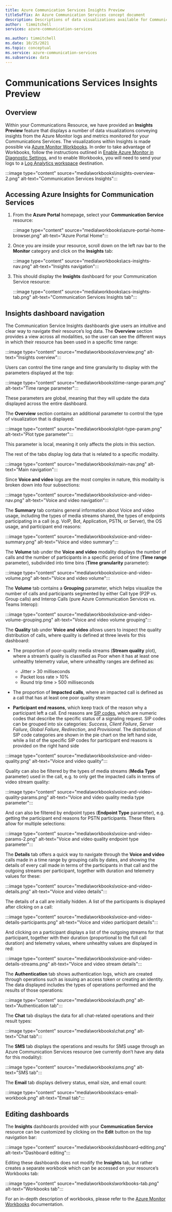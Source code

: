 ```yaml
---
title: Azure Communication Services Insights Preview
titleSuffix: An Azure Communication Services concept document
description: Descriptions of data visualizations available for Communications Services via Workbooks
author:  timmitchell
services: azure-communication-services

ms.author: timmitchell
ms.date: 10/25/2021
ms.topic: conceptual
ms.service: azure-communication-services
ms.subservice: data
---
```


# Communications Services Insights Preview

## Overview
Within your Communications Resource, we have provided an **Insights Preview** feature that displays a number of  data visualizations conveying insights from the Azure Monitor logs and metrics monitored for your Communications Services. The visualizations within Insights is made possible via [Azure Monitor Workbooks](../../../azure-monitor/visualize/workbooks-overview.md). In order to take advantage of Workbooks, follow the instructions outlined in [Enable Azure Monitor in Diagnostic Settings](enable-logging.md), and to enable Workbooks, you will need to send your logs to a [Log Analytics workspace](../../../azure-monitor/logs/log-analytics-overview.md) destination. 

:::image type="content" source="media\workbooks\insights-overview-2.png" alt-text="Communication Services Insights":::

## Accessing Azure Insights for Communication Services

1. From the **Azure Portal** homepage, select your **Communication Service** resource:

    :::image type="content" source="media\workbooks\azure-portal-home-browser.png" alt-text="Azure Portal Home":::

2. Once you are inside your resource, scroll down on the left nav bar to the **Monitor** category and click on the **Insights** tab:

    :::image type="content" source="media\workbooks\acs-insights-nav.png" alt-text="Insights navigation":::

3. This should display the **Insights** dashboard for your Communication Service resource:

    :::image type="content" source="media\workbooks\acs-insights-tab.png" alt-text="Communication Services Insights tab":::

## Insights dashboard navigation

The Communication Service Insights dashboards give users an intuitive and clear way to navigate their resource’s log data. The **Overview** section provides a view across all modalities, so the user can see the different ways in which their resource has been used in a specific time range:

:::image type="content" source="media\workbooks\overview.png" alt-text="Insights overview":::

Users can control the time range and time granularity to display with the parameters displayed at the top:

:::image type="content" source="media\workbooks\time-range-param.png" alt-text="Time range parameter":::

These parameters are global, meaning that they will update the data displayed across the entire dashboard.

The **Overview** section contains an additional parameter to control the type of visualization that is displayed:

:::image type="content" source="media\workbooks\plot-type-param.png" alt-text="Plot type parameter":::

This parameter is local, meaning it only affects the plots in this section.

The rest of the tabs display log data that is related to a specific modality.

:::image type="content" source="media\workbooks\main-nav.png" alt-text="Main navigation":::

Since **Voice and video** logs are the most complex in nature, this modality is broken down into four subsections:

:::image type="content" source="media\workbooks\voice-and-video-nav.png" alt-text="Voice and video navigation":::

The **Summary** tab contains general information about Voice and video usage, including the types of media streams shared, the types of endpoints participating in a call (e.g. VoIP, Bot, Application, PSTN, or Server), the OS usage, and participant end reasons:

:::image type="content" source="media\workbooks\voice-and-video-summary.png" alt-text="Voice and video summary":::

The **Volume** tab under the **Voice and video** modality displays the number of calls and the number of participants in a specific period of time (**Time range** parameter), subdivided into time bins (**Time granularity** parameter):

:::image type="content" source="media\workbooks\voice-and-video-volume.png" alt-text="Voice and video volume":::

The **Volume** tab contains a **Grouping** parameter, which helps visualize the number of calls and participants segmented by either Call type (P2P vs. Group calls) and Interop Calls (pure Azure Communication Services vs. Teams Interop):

:::image type="content" source="media\workbooks\voice-and-video-volume-grouping.png" alt-text="Voice and video volume grouping":::

The **Quality** tab under **Voice and video** allows users to inspect the quality distribution of calls, where quality is defined at three levels for this dashboard:

- The proportion of poor-quality media streams (**Stream quality** plot), where a stream’s quality is classified as Poor when it has at least one unhealthy telemetry value, where unhealthy ranges are defined as:
  - Jitter > 30 milliseconds
  - Packet loss rate > 10%
  - Round trip time > 500 milliseconds

- The proportion of **Impacted calls**, where an impacted call is defined as a call that has at least one poor quality stream

- **Participant end reasons**, which keep track of the reason why a participant left a call. End reasons are [SIP codes](https://en.wikipedia.org/wiki/List_of_SIP_response_codes), which are numeric codes that describe the specific status of a signaling request. SIP codes can be grouped into six categories: *Success*, *Client Failure*, *Server Failure*, *Global Failure*, *Redirection*, and *Provisional*. The distribution of SIP code categories are shown in the pie chart on the left hand side, while a list of the specific SIP codes for participant end reasons is provided on the right hand side

:::image type="content" source="media\workbooks\voice-and-video-quality.png" alt-text="Voice and video quality":::

Quality can also be filtered by the types of media streams (**Media Type** parameter) used in the call, e.g. to only get the impacted calls in terms of video stream quality:

:::image type="content" source="media\workbooks\voice-and-video-quality-params.png" alt-text="Voice and video quality media type parameter":::

And can also be filtered by endpoint types (**Endpoint Type** parameter), e.g. getting the participant end reasons for PSTN participants. These filters allow for multiple selections:

:::image type="content" source="media\workbooks\voice-and-video-params-2.png" alt-text="Voice and video quality endpoint type parameter":::

The **Details** tab offers a quick way to navigate through the **Voice and video** calls made in a time range by grouping calls by dates, and showing the details of every call made in terms of the participants in that call and the outgoing streams per participant, together with duration and telemetry values for these:

:::image type="content" source="media\workbooks\voice-and-video-details.png" alt-text="Voice and video details":::

The details of a call are initially hidden. A list of the participants is displayed after clicking on a call:

:::image type="content" source="media\workbooks\voice-and-video-details-participants.png" alt-text="Voice and video participant details":::

And clicking on a participant displays a list of the outgoing streams for that participant, together with their duration (proportional to the full call duration) and telemetry values, where unhealthy values are displayed in red:

:::image type="content" source="media\workbooks\voice-and-video-details-streams.png" alt-text="Voice and video stream details":::

The **Authentication** tab shows authentication logs, which are created through operations such as issuing an access token or creating an identity. The data displayed includes the types of operations performed and the results of those operations:

:::image type="content" source="media\workbooks\auth.png" alt-text="Authentication tab":::

The **Chat** tab displays the data for all chat-related operations and their result types:

:::image type="content" source="media\workbooks\chat.png" alt-text="Chat tab":::

The **SMS** tab displays the operations and results for SMS usage through an Azure Communication Services resource (we currently don’t have any data for this modality):

:::image type="content" source="media\workbooks\sms.png" alt-text="SMS tab":::


The **Email** tab displays delivery status, email size, and email count:

:::image type="content" source="media\workbooks\acs-email-workbook.png" alt-text="Email tab":::

## Editing dashboards

The **Insights** dashboards provided with your **Communication Service** resource can be customized by clicking on the **Edit** button on the top navigation bar:

:::image type="content" source="media\workbooks\dashboard-editing.png" alt-text="Dashboard editing":::

Editing these dashboards does not modify the **Insights** tab, but rather creates a separate workbook which can be accessed on your resource’s Workbooks tab:

:::image type="content" source="media\workbooks\workbooks-tab.png" alt-text="Workbooks tab":::

For an in-depth description of workbooks, please refer to the [Azure Monitor Workbooks](../../../azure-monitor/visualize/workbooks-overview.md) documentation.